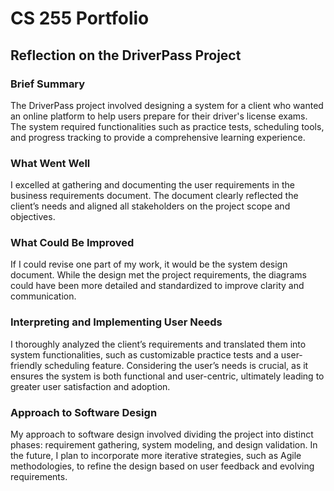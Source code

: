 # CS 255 Portfolio

## Reflection on the DriverPass Project

### Brief Summary
The DriverPass project involved designing a system for a client who wanted an online platform to help users prepare for their driver's license exams. The system required functionalities such as practice tests, scheduling tools, and progress tracking to provide a comprehensive learning experience.

### What Went Well
I excelled at gathering and documenting the user requirements in the business requirements document. The document clearly reflected the client’s needs and aligned all stakeholders on the project scope and objectives.

### What Could Be Improved
If I could revise one part of my work, it would be the system design document. While the design met the project requirements, the diagrams could have been more detailed and standardized to improve clarity and communication.

### Interpreting and Implementing User Needs
I thoroughly analyzed the client’s requirements and translated them into system functionalities, such as customizable practice tests and a user-friendly scheduling feature. Considering the user’s needs is crucial, as it ensures the system is both functional and user-centric, ultimately leading to greater user satisfaction and adoption.

### Approach to Software Design
My approach to software design involved dividing the project into distinct phases: requirement gathering, system modeling, and design validation. In the future, I plan to incorporate more iterative strategies, such as Agile methodologies, to refine the design based on user feedback and evolving requirements.
